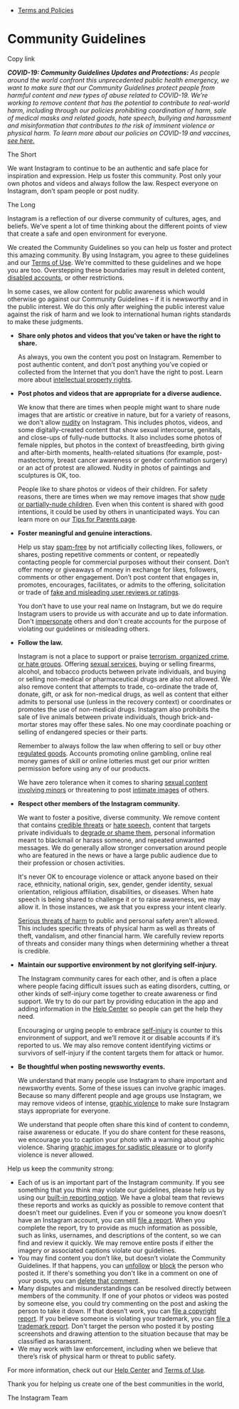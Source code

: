*   [Terms and Policies](https://help.instagram.com/1417489251945243/?helpref=breadcrumb)

Community Guidelines
====================

Copy link

_**COVID-19: Community Guidelines Updates and Protections:** As people around the world confront this unprecedented public health emergency, we want to make sure that our Community Guidelines protect people from harmful content and new types of abuse related to COVID-19. We’re working to remove content that has the potential to contribute to real-world harm, including through our policies prohibiting coordination of harm, sale of medical masks and related goods, hate speech, bullying and harassment and misinformation that contributes to the risk of imminent violence or physical harm. To learn more about our policies on COVID-19 and vaccines, [see here.](https://help.instagram.com/697825587576762?helpref=faq_content)_

The Short

We want Instagram to continue to be an authentic and safe place for inspiration and expression. Help us foster this community. Post only your own photos and videos and always follow the law. Respect everyone on Instagram, don’t spam people or post nudity.

The Long

Instagram is a reflection of our diverse community of cultures, ages, and beliefs. We’ve spent a lot of time thinking about the different points of view that create a safe and open environment for everyone.

We created the Community Guidelines so you can help us foster and protect this amazing community. By using Instagram, you agree to these guidelines and our [Terms of Use](https://www.instagram.com/legal/terms). We’re committed to these guidelines and we hope you are too. Overstepping these boundaries may result in deleted content, [disabled accounts](https://help.instagram.com/366993040048856?helpref=faq_content), or other restrictions.

In some cases, we allow content for public awareness which would otherwise go against our Community Guidelines – if it is newsworthy and in the public interest. We do this only after weighing the public interest value against the risk of harm and we look to international human rights standards to make these judgments.

*   **Share only photos and videos that you’ve taken or have the right to share.**
    
    As always, you own the content you post on Instagram. Remember to post authentic content, and don’t post anything you’ve copied or collected from the Internet that you don’t have the right to post. Learn more about [intellectual property rights](https://help.instagram.com/126382350847838?helpref=faq_content).
    
*   **Post photos and videos that are appropriate for a diverse audience.**
    
    We know that there are times when people might want to share nude images that are artistic or creative in nature, but for a variety of reasons, we don’t allow [nudity](https://l.instagram.com/?u=https%3A%2F%2Fwww.facebook.com%2Fcommunitystandards%2Fadult_nudity_sexual_activity&e=AT2Pq6COYwZ_eAPs5N6TtAgxxjsJHzcoSNwred0MVRCOln6_Fh-pXA9Jsa-TsXMOlu73QsU1ZhS9eGSoKpYXTxbeSrHgZaInUfdSHfh3mSp_iA6iCbfuOEgTsaZI1XjnhEo-gLxFS5XOMV4-2mbmVbypYfttZrUD-zmhPQ) on Instagram. This includes photos, videos, and some digitally-created content that show sexual intercourse, genitals, and close-ups of fully-nude buttocks. It also includes some photos of female nipples, but photos in the context of breastfeeding, birth giving and after-birth moments, health-related situations (for example, post-mastectomy, breast cancer awareness or gender confirmation surgery) or an act of protest are allowed. Nudity in photos of paintings and sculptures is OK, too.
    
    People like to share photos or videos of their children. For safety reasons, there are times when we may remove images that show [nude or partially-nude children](https://l.instagram.com/?u=https%3A%2F%2Fwww.facebook.com%2Fcommunitystandards%2Fchild_nudity_sexual_exploitation&e=AT2Pq6COYwZ_eAPs5N6TtAgxxjsJHzcoSNwred0MVRCOln6_Fh-pXA9Jsa-TsXMOlu73QsU1ZhS9eGSoKpYXTxbeSrHgZaInUfdSHfh3mSp_iA6iCbfuOEgTsaZI1XjnhEo-gLxFS5XOMV4-2mbmVbypYfttZrUD-zmhPQ). Even when this content is shared with good intentions, it could be used by others in unanticipated ways. You can learn more on our [Tips for Parents page](https://help.instagram.com/154475974694511/?helpref=faq_content).
    
*   **Foster meaningful and genuine interactions.**
    
    Help us stay [spam-free](https://l.instagram.com/?u=https%3A%2F%2Fwww.facebook.com%2Fcommunitystandards%2Fspam&e=AT2Pq6COYwZ_eAPs5N6TtAgxxjsJHzcoSNwred0MVRCOln6_Fh-pXA9Jsa-TsXMOlu73QsU1ZhS9eGSoKpYXTxbeSrHgZaInUfdSHfh3mSp_iA6iCbfuOEgTsaZI1XjnhEo-gLxFS5XOMV4-2mbmVbypYfttZrUD-zmhPQ) by not artificially collecting likes, followers, or shares, posting repetitive comments or content, or repeatedly contacting people for commercial purposes without their consent. Don’t offer money or giveaways of money in exchange for likes, followers, comments or other engagement. Don’t post content that engages in, promotes, encourages, facilitates, or admits to the offering, solicitation or trade of [fake and misleading user reviews or ratings](https://l.instagram.com/?u=https%3A%2F%2Fwww.facebook.com%2Fcommunitystandards%2Ffraud_deception&e=AT2Pq6COYwZ_eAPs5N6TtAgxxjsJHzcoSNwred0MVRCOln6_Fh-pXA9Jsa-TsXMOlu73QsU1ZhS9eGSoKpYXTxbeSrHgZaInUfdSHfh3mSp_iA6iCbfuOEgTsaZI1XjnhEo-gLxFS5XOMV4-2mbmVbypYfttZrUD-zmhPQ).
    
    You don’t have to use your real name on Instagram, but we do require Instagram users to provide us with accurate and up to date information. Don't [impersonate](https://l.instagram.com/?u=https%3A%2F%2Fwww.facebook.com%2Fcommunitystandards%2Fmisrepresentation&e=AT2Pq6COYwZ_eAPs5N6TtAgxxjsJHzcoSNwred0MVRCOln6_Fh-pXA9Jsa-TsXMOlu73QsU1ZhS9eGSoKpYXTxbeSrHgZaInUfdSHfh3mSp_iA6iCbfuOEgTsaZI1XjnhEo-gLxFS5XOMV4-2mbmVbypYfttZrUD-zmhPQ) others and don't create accounts for the purpose of violating our guidelines or misleading others.
    
*   **Follow the law.**
    
    Instagram is not a place to support or praise [terrorism, organized crime, or hate groups](https://l.instagram.com/?u=https%3A%2F%2Fwww.facebook.com%2Fcommunitystandards%2Fdangerous_individuals_organizations&e=AT2Pq6COYwZ_eAPs5N6TtAgxxjsJHzcoSNwred0MVRCOln6_Fh-pXA9Jsa-TsXMOlu73QsU1ZhS9eGSoKpYXTxbeSrHgZaInUfdSHfh3mSp_iA6iCbfuOEgTsaZI1XjnhEo-gLxFS5XOMV4-2mbmVbypYfttZrUD-zmhPQ). Offering [sexual services](https://l.instagram.com/?u=https%3A%2F%2Fwww.facebook.com%2Fcommunitystandards%2Fsexual_solicitation&e=AT2Pq6COYwZ_eAPs5N6TtAgxxjsJHzcoSNwred0MVRCOln6_Fh-pXA9Jsa-TsXMOlu73QsU1ZhS9eGSoKpYXTxbeSrHgZaInUfdSHfh3mSp_iA6iCbfuOEgTsaZI1XjnhEo-gLxFS5XOMV4-2mbmVbypYfttZrUD-zmhPQ), buying or selling firearms, alcohol, and tobacco products between private individuals, and buying or selling non-medical or pharmaceutical drugs are also not allowed. We also remove content that attempts to trade, co-ordinate the trade of, donate, gift, or ask for non-medical drugs, as well as content that either admits to personal use (unless in the recovery context) or coordinates or promotes the use of non-medical drugs. Instagram also prohibits the sale of live animals between private individuals, though brick-and-mortar stores may offer these sales. No one may coordinate poaching or selling of endangered species or their parts.
    
    Remember to always follow the law when offering to sell or buy other [regulated goods](https://l.instagram.com/?u=https%3A%2F%2Fwww.facebook.com%2Fcommunitystandards%2Fregulated_goods&e=AT2Pq6COYwZ_eAPs5N6TtAgxxjsJHzcoSNwred0MVRCOln6_Fh-pXA9Jsa-TsXMOlu73QsU1ZhS9eGSoKpYXTxbeSrHgZaInUfdSHfh3mSp_iA6iCbfuOEgTsaZI1XjnhEo-gLxFS5XOMV4-2mbmVbypYfttZrUD-zmhPQ). Accounts promoting online gambling, online real money games of skill or online lotteries must get our prior written permission before using any of our products.
    
    We have zero tolerance when it comes to sharing [sexual content involving minors](https://l.instagram.com/?u=https%3A%2F%2Fwww.facebook.com%2Fcommunitystandards%2Fchild_nudity_sexual_exploitation&e=AT2Pq6COYwZ_eAPs5N6TtAgxxjsJHzcoSNwred0MVRCOln6_Fh-pXA9Jsa-TsXMOlu73QsU1ZhS9eGSoKpYXTxbeSrHgZaInUfdSHfh3mSp_iA6iCbfuOEgTsaZI1XjnhEo-gLxFS5XOMV4-2mbmVbypYfttZrUD-zmhPQ) or threatening to post [intimate images](https://l.instagram.com/?u=https%3A%2F%2Fwww.facebook.com%2Fcommunitystandards%2Fsexual_exploitation_adults&e=AT2Pq6COYwZ_eAPs5N6TtAgxxjsJHzcoSNwred0MVRCOln6_Fh-pXA9Jsa-TsXMOlu73QsU1ZhS9eGSoKpYXTxbeSrHgZaInUfdSHfh3mSp_iA6iCbfuOEgTsaZI1XjnhEo-gLxFS5XOMV4-2mbmVbypYfttZrUD-zmhPQ) of others.
    
*   **Respect other members of the Instagram community.**
    
    We want to foster a positive, diverse community. We remove content that contains [credible threats](https://l.instagram.com/?u=https%3A%2F%2Fwww.facebook.com%2Fcommunitystandards%2Fcredible_violence&e=AT2Pq6COYwZ_eAPs5N6TtAgxxjsJHzcoSNwred0MVRCOln6_Fh-pXA9Jsa-TsXMOlu73QsU1ZhS9eGSoKpYXTxbeSrHgZaInUfdSHfh3mSp_iA6iCbfuOEgTsaZI1XjnhEo-gLxFS5XOMV4-2mbmVbypYfttZrUD-zmhPQ) or [hate speech](https://l.instagram.com/?u=https%3A%2F%2Fwww.facebook.com%2Fcommunitystandards%2Fhate_speech&e=AT2Pq6COYwZ_eAPs5N6TtAgxxjsJHzcoSNwred0MVRCOln6_Fh-pXA9Jsa-TsXMOlu73QsU1ZhS9eGSoKpYXTxbeSrHgZaInUfdSHfh3mSp_iA6iCbfuOEgTsaZI1XjnhEo-gLxFS5XOMV4-2mbmVbypYfttZrUD-zmhPQ), content that targets private individuals to [degrade or shame them](https://l.instagram.com/?u=https%3A%2F%2Fwww.facebook.com%2Fcommunitystandards%2Fbullying&e=AT2Pq6COYwZ_eAPs5N6TtAgxxjsJHzcoSNwred0MVRCOln6_Fh-pXA9Jsa-TsXMOlu73QsU1ZhS9eGSoKpYXTxbeSrHgZaInUfdSHfh3mSp_iA6iCbfuOEgTsaZI1XjnhEo-gLxFS5XOMV4-2mbmVbypYfttZrUD-zmhPQ), personal information meant to blackmail or harass someone, and repeated unwanted messages. We do generally allow stronger conversation around people who are featured in the news or have a large public audience due to their profession or chosen activities.
    
    It's never OK to encourage violence or attack anyone based on their race, ethnicity, national origin, sex, gender, gender identity, sexual orientation, religious affiliation, disabilities, or diseases. When hate speech is being shared to challenge it or to raise awareness, we may allow it. In those instances, we ask that you express your intent clearly.
    
    [Serious threats of harm](https://l.instagram.com/?u=https%3A%2F%2Fwww.facebook.com%2Fcommunitystandards%2Fcredible_violence&e=AT2Pq6COYwZ_eAPs5N6TtAgxxjsJHzcoSNwred0MVRCOln6_Fh-pXA9Jsa-TsXMOlu73QsU1ZhS9eGSoKpYXTxbeSrHgZaInUfdSHfh3mSp_iA6iCbfuOEgTsaZI1XjnhEo-gLxFS5XOMV4-2mbmVbypYfttZrUD-zmhPQ) to public and personal safety aren't allowed. This includes specific threats of physical harm as well as threats of theft, vandalism, and other financial harm. We carefully review reports of threats and consider many things when determining whether a threat is credible.
    
*   **Maintain our supportive environment by not glorifying self-injury.**
    
    The Instagram community cares for each other, and is often a place where people facing difficult issues such as eating disorders, cutting, or other kinds of self-injury come together to create awareness or find support. We try to do our part by providing education in the app and adding information in the [Help Center](https://help.instagram.com/) so people can get the help they need.
    
    Encouraging or urging people to embrace [self-injury](https://l.instagram.com/?u=https%3A%2F%2Fwww.facebook.com%2Fcommunitystandards%2Fsuicide_self_injury_violence&e=AT2Pq6COYwZ_eAPs5N6TtAgxxjsJHzcoSNwred0MVRCOln6_Fh-pXA9Jsa-TsXMOlu73QsU1ZhS9eGSoKpYXTxbeSrHgZaInUfdSHfh3mSp_iA6iCbfuOEgTsaZI1XjnhEo-gLxFS5XOMV4-2mbmVbypYfttZrUD-zmhPQ) is counter to this environment of support, and we’ll remove it or disable accounts if it’s reported to us. We may also remove content identifying victims or survivors of self-injury if the content targets them for attack or humor.
    
*   **Be thoughtful when posting newsworthy events.**
    
    We understand that many people use Instagram to share important and newsworthy events. Some of these issues can involve graphic images. Because so many different people and age groups use Instagram, we may remove videos of intense, [graphic violence](https://l.instagram.com/?u=https%3A%2F%2Fwww.facebook.com%2Fcommunitystandards%2Fgraphic_violence&e=AT2Pq6COYwZ_eAPs5N6TtAgxxjsJHzcoSNwred0MVRCOln6_Fh-pXA9Jsa-TsXMOlu73QsU1ZhS9eGSoKpYXTxbeSrHgZaInUfdSHfh3mSp_iA6iCbfuOEgTsaZI1XjnhEo-gLxFS5XOMV4-2mbmVbypYfttZrUD-zmhPQ) to make sure Instagram stays appropriate for everyone.
    
    We understand that people often share this kind of content to condemn, raise awareness or educate. If you do share content for these reasons, we encourage you to caption your photo with a warning about graphic violence. Sharing [graphic images for sadistic pleasure](https://l.instagram.com/?u=https%3A%2F%2Fwww.facebook.com%2Fcommunitystandards%2Fcruel_insensitive&e=AT2Pq6COYwZ_eAPs5N6TtAgxxjsJHzcoSNwred0MVRCOln6_Fh-pXA9Jsa-TsXMOlu73QsU1ZhS9eGSoKpYXTxbeSrHgZaInUfdSHfh3mSp_iA6iCbfuOEgTsaZI1XjnhEo-gLxFS5XOMV4-2mbmVbypYfttZrUD-zmhPQ) or to glorify violence is never allowed.
    

Help us keep the community strong:

*   Each of us is an important part of the Instagram community. If you see something that you think may violate our guidelines, please help us by using our [built-in reporting option](https://help.instagram.com/165828726894770?helpref=faq_content). We have a global team that reviews these reports and works as quickly as possible to remove content that doesn’t meet our guidelines. Even if you or someone you know doesn’t have an Instagram account, you can still [file a report](https://help.instagram.com/contact/383679321740945). When you complete the report, try to provide as much information as possible, such as links, usernames, and descriptions of the content, so we can find and review it quickly. We may remove entire posts if either the imagery or associated captions violate our guidelines.
*   You may find content you don’t like, but doesn’t violate the Community Guidelines. If that happens, you can [unfollow](https://help.instagram.com/286340048138725?helpref=faq_content) or [block](https://help.instagram.com/426700567389543/?helpref=faq_content) the person who posted it. If there's something you don't like in a comment on one of your posts, you can [delete that comment](https://help.instagram.com/289098941190483?helpref=faq_content).
*   Many disputes and misunderstandings can be resolved directly between members of the community. If one of your photos or videos was posted by someone else, you could try commenting on the post and asking the person to take it down. If that doesn’t work, you can [file a copyright report](https://help.instagram.com/126382350847838?helpref=faq_content). If you believe someone is violating your trademark, you can [file a trademark report](https://help.instagram.com/222826637847963?helpref=faq_content). Don't target the person who posted it by posting screenshots and drawing attention to the situation because that may be classified as harassment.
*   We may work with law enforcement, including when we believe that there’s risk of physical harm or threat to public safety.

For more information, check out our [Help Center](https://help.instagram.com/) and [Terms of Use](https://l.instagram.com/?u=http%3A%2F%2Finstagram.com%2Flegal%2Fterms%2F%23&e=AT2Pq6COYwZ_eAPs5N6TtAgxxjsJHzcoSNwred0MVRCOln6_Fh-pXA9Jsa-TsXMOlu73QsU1ZhS9eGSoKpYXTxbeSrHgZaInUfdSHfh3mSp_iA6iCbfuOEgTsaZI1XjnhEo-gLxFS5XOMV4-2mbmVbypYfttZrUD-zmhPQ).

Thank you for helping us create one of the best communities in the world,

The Instagram Team